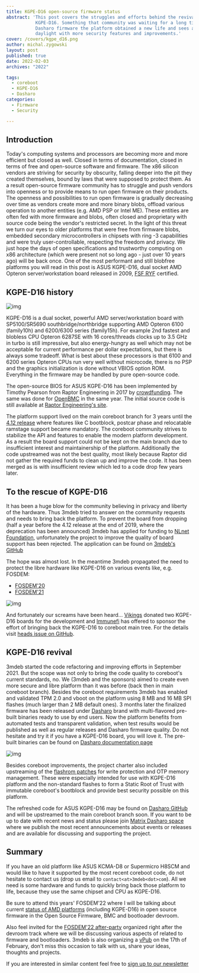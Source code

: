 ```yaml
---
title: KGPE-D16 open-source firmware status
abstract: 'This post covers the struggles and efforts behind the revival of
           KGPE-D16. Something that community was waiting for a long time. With
           Dasharo firmware the platform obtained a new life and sees a new
           daylight with more security features and improvements.'
cover: /covers/kgpe_d16.png
author: michal.zygowski
layout: post
published: true
date: 2022-02-03
archives: "2022"

tags:
  - coreboot
  - KGPE-D16
  - Dasharo
categories:
  - Firmware
  - Security

---
```


## Introduction

Today's computing systems and processors are becoming more and more efficient
but closed as well. Closed in terms of documentation, closed in terms of free
and open-source software and firmware. The x86 silicon vendors are striving for
security by obscurity, falling deeper into the pit they created themselves,
bound by laws that were supposed to protect them. As a result open-source
firmware community has to struggle and push vendors into openness or to provide
means to run open firmware on their products. The openness and possibilities to
run open firmware is gradually decreasing over time as vendors create more and
more binary blobs, offload various operation to another entities (e.g. AMD PSP
or Intel ME). These entities are often fed with more firmware and blobs, often
closed and proprietary with source code being the vendor's restricted secret. In
the light of this threat we turn our eyes to older platforms that were free from
firmware blobs, embedded secondary microcontrollers in chipsets with ring -3
capabilities and were truly user-controllable, respecting the freedom and
privacy. We just hope the days of open specifications and trustworthy computing
on x86 architecture (which were present not so long ago - just over 10 years
ago) will be back once. One of the most performant and still blobfree platforms
you will read in this post is ASUS KGPE-D16, dual socket AMD Opteron
server/workstation board released in 2009, [FSF RYF](https://ryf.fsf.org/)
certified.

## KGPE-D16 history

![img](/img/kgpe_d16.png)

KGPE-D16 is a dual socket, powerful AMD server/workstation board with
SP5100/SR5690 southbridge/northbridge supporting AMD Opteron 6100 (family10h)
and 6200/6300 series (family15h). For example 2nd fastest and blobless CPU
Opteron 6287SE with 16 cores/threads clocks up to 3.5 GHz in turbo is still
impressive, but also energy-hungry as well which may not be acceptable for
current performance per dollar expectations, but there is always some tradeoff.
What is best about these processors is that 6100 and 6200 series Opteron CPUs
run very well without microcode, there is no PSP and the graphics initialization
is done without VBIOS option ROM. Everything in the firmware may be handled by
pure open-source code.

The open-source BIOS for ASUS KGPE-D16 has been implemented by Timothy Pearson
from Raptor Engineering in 2017 by
[crowdfunding](https://review.coreboot.org/q/topic:raptor-asus-kgpe-d16). The
same was done for
[OpenBMC](https://www.raptorengineering.com/coreboot/kgpe-d16-bmc-port-offer.php)
in the same year. The initial source code is still available at
[Raptor Engineering's site](https://www.raptorengineering.com/coreboot/kgpe-d16-bmc-port-status.php).

The platform support lived on the main coreboot branch for 3 years until the
[4.12 release](https://doc.coreboot.org/releases/coreboot-4.12-relnotes.html)
where features like C bootblock, postcar phase and relocatable ramstage support
became mandatory. The coreboot community strives to stabilize the API and
features to enable the modern platform development. As a result the board
support could not be kept on the main branch due to insufficient interest and
maintainership of the platform. Additionally the code upstreamed was not the
best quality, most likely because Raptor did not gather the required funds to
clean up and improve the code. It has been merged as is with insufficient review
which led to a code drop few years later.

## To the rescue of KGPE-D16

It has been a huge blow for the community believing in privacy and liberty of
the hardware. Thus 3mdeb tried to answer on the community requests and needs to
bring back the platform. To prevent the board from dropping (half a year before
the 4.12 release at the end of 2019, where the deprecation has been announced)
3mdeb has applied for funding to [NLnet Foundation](https://nlnet.nl/),
unfortunately the project to improve the quality of board support has been
rejected. The application can be found on
[3mdeb's GitHub](https://github.com/3mdeb/kgpe-osf/blob/master/docs/nlnet-application.md)

The hope was almost lost. In the meantime 3mdeb propagated the need to protect
the libre hardware like KGPE-D16 on various events like, e.g. FOSDEM:

- [FOSDEM'20](https://archive.fosdem.org/2020/schedule/event/coreboot_amd/)
- [FOSDEM'21](https://archive.fosdem.org/2021/schedule/event/firmware_osfsoap2/)

![img](/img/fosdem_logo.png)

And fortunately our screams have been heard... [Vikings](https://vikings.net)
donated two KGPE-D16 boards for the development and [Immunefi](https://immunefi.com/)
has offered to sponsor the effort of bringing back the KGPE-D16 to coreboot main
tree. For the details visit
[heads issue on GitHub](https://github.com/linuxboot/heads/issues/719).

## KGPE-D16 revival

3mdeb started the code refactoring and improving efforts in September 2021. But
the scope was not only to bring the code quality to coreboot's current
standards, no. We (3mdeb and the sponsors) aimed to create even more secure and
libre platform than it was before (back then in main coreboot branch). Besides
the coreboot requirements 3mdeb has enabled and validated TPM 2.0 and vboot on
the platform using 8 MB and 16 MB SPI flashes (much larger than 2 MB default
ones). 3 months later the finalized firmware has been released under
[Dasharo](https://dasharo.com/) brand with multi-flavored pre-built binaries
ready to use by end users. Now the platform benefits from automated tests and
transparent validation, when test results would be published as well as regular
releases and Dasharo firmware quality. Do not hesitate and try it if you have a
KGPE-D16 board, you will love it. The pre-built binaries can be found on
[Dasharo documentation page](https://docs.dasharo.com/variants/asus_kgpe_d16/releases/)

![img](/img/dasharo-sygnet.svg)

Besides coreboot improvements, the project charter also included upstreaming of
the [flashrom patches](https://review.coreboot.org/c/flashrom/+/59713) for write
protection and OTP memory management. These were especially intended for use
with KGPE-D16 platform and the non-standard flashes to form a Static Root of
Trust with immutable coreboot's bootblock and provide best security possible on
this platform.

The refreshed code for ASUS KGPE-D16 may be found on
[Dasharo GitHub](https://github.com/Dasharo/coreboot/tree/asus_kgpe-d16/develop)
and will be upstreamed to the main coreboot branch soon. If you want to be up to
date with recent news and status please join
[Matrix Dasharo space](https://matrix.to/#/#dasharo:matrix.org) where we publish
the most recent announcements about events or releases and are available for
discussing and supporting the project.

## Summary

If you have an old platform like ASUS KCMA-D8 or Supermicro H8SCM and would like
to have it supported by the most recent coreboot code, do not hesitate to
contact us (drop us email to `contact<at>3mdeb<dot>com`). All we need is some
hardware and funds to quickly bring back those platform to life, because they
use the same chipset and CPU as KGPE-D16.

Be sure to attend this years' FOSDEM'22 where I will be talking about current
[status of AMD platforms](https://fosdem.org/2022/schedule/event/osf_on_amd_3rd/)
(including KGPE-D16) in open source firmware in the Open Source Firmware, BMC
and bootloader devroom.

Also feel invited for the
[FOSDEM'22 after-party](https://3mdeb.com/events/#fosdem-22) organized right
after the devroom track where we will be discussing various aspects of related
to firmware and bootloaders. 3mdeb is also organizing a
[vPub](https://vpub.dasharo.com) on the 17th of February, don't miss this
occasion to talk with us, share your ideas, thoughts and projects.

If you are interested in similar content feel free to
[sign up to our newsletter](https://newsletter.3mdeb.com/subscription/PW6XnCeK6)

